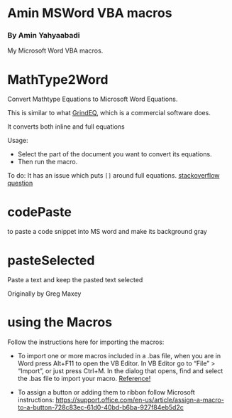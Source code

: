 # Amin MSWord VBA macros
### By Amin Yahyaabadi

My Microsoft Word VBA macros.

# MathType2Word
Convert Mathtype Equations to Microsoft Word Equations.

This is similar to what [GrindEQ](https://www.grindeq.com/index.php?p=mathtype2equation), which is a commercial software does.

It converts both inline and full equations

Usage:

* Select the part of the document you want to convert its equations.
* Then run the macro.

To do: It has an issue which puts `[]` around full equations. [stackoverflow question](https://stackoverflow.com/questions/57032924/select-the-result-of-replacement-word-macro)

# codePaste
to paste a code snippet into MS word and make its background gray


# pasteSelected
Paste a text and keep the pasted text selected

Originally by Greg Maxey

# using the Macros
Follow the instructions here for importing the macros: 

* To import one or more macros included in a .bas file, when you are in Word press Alt+F11 to open the VB Editor.
In VB Editor go to “File” > “Import”, or just press Ctrl+M.
In the dialog that opens, find and select the .bas file to import your macro. 
[Reference!](https://www.thefreewindows.com/20719/export-import-microsoft-word-macros-bas-files/)


* To assign a button or adding them to ribbon follow Microsoft instructions: https://support.office.com/en-us/article/assign-a-macro-to-a-button-728c83ec-61d0-40bd-b6ba-927f84eb5d2c

